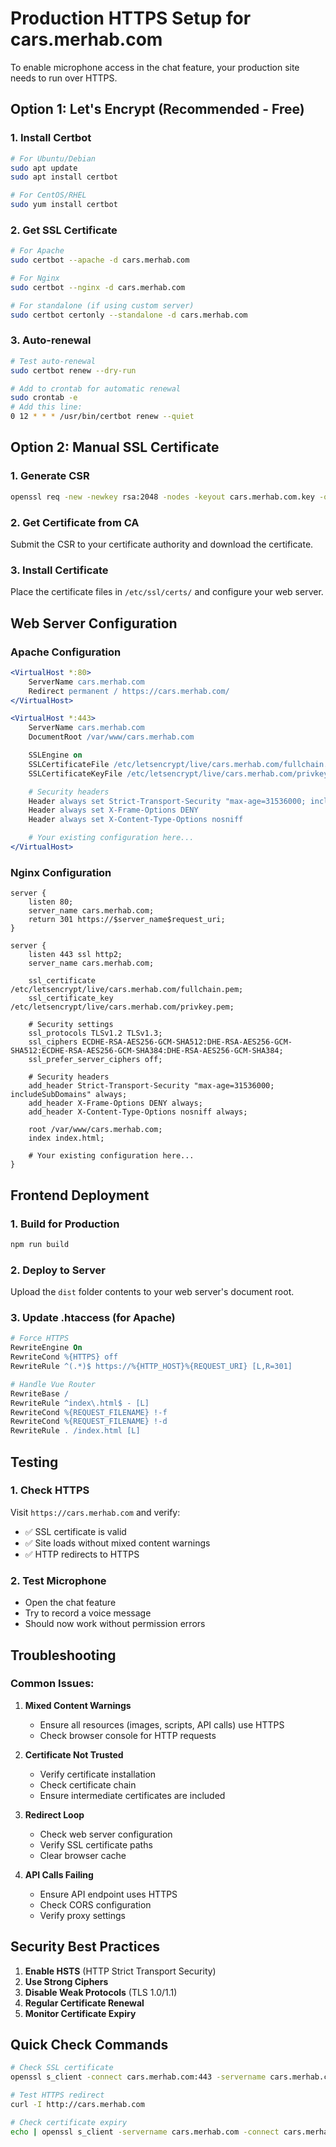 # Production HTTPS Setup for cars.merhab.com

To enable microphone access in the chat feature, your production site needs to run over HTTPS.

## Option 1: Let's Encrypt (Recommended - Free)

### 1. Install Certbot

```bash
# For Ubuntu/Debian
sudo apt update
sudo apt install certbot

# For CentOS/RHEL
sudo yum install certbot
```

### 2. Get SSL Certificate

```bash
# For Apache
sudo certbot --apache -d cars.merhab.com

# For Nginx
sudo certbot --nginx -d cars.merhab.com

# For standalone (if using custom server)
sudo certbot certonly --standalone -d cars.merhab.com
```

### 3. Auto-renewal

```bash
# Test auto-renewal
sudo certbot renew --dry-run

# Add to crontab for automatic renewal
sudo crontab -e
# Add this line:
0 12 * * * /usr/bin/certbot renew --quiet
```

## Option 2: Manual SSL Certificate

### 1. Generate CSR

```bash
openssl req -new -newkey rsa:2048 -nodes -keyout cars.merhab.com.key -out cars.merhab.com.csr
```

### 2. Get Certificate from CA

Submit the CSR to your certificate authority and download the certificate.

### 3. Install Certificate

Place the certificate files in `/etc/ssl/certs/` and configure your web server.

## Web Server Configuration

### Apache Configuration

```apache
<VirtualHost *:80>
    ServerName cars.merhab.com
    Redirect permanent / https://cars.merhab.com/
</VirtualHost>

<VirtualHost *:443>
    ServerName cars.merhab.com
    DocumentRoot /var/www/cars.merhab.com

    SSLEngine on
    SSLCertificateFile /etc/letsencrypt/live/cars.merhab.com/fullchain.pem
    SSLCertificateKeyFile /etc/letsencrypt/live/cars.merhab.com/privkey.pem

    # Security headers
    Header always set Strict-Transport-Security "max-age=31536000; includeSubDomains"
    Header always set X-Frame-Options DENY
    Header always set X-Content-Type-Options nosniff

    # Your existing configuration here...
</VirtualHost>
```

### Nginx Configuration

```nginx
server {
    listen 80;
    server_name cars.merhab.com;
    return 301 https://$server_name$request_uri;
}

server {
    listen 443 ssl http2;
    server_name cars.merhab.com;

    ssl_certificate /etc/letsencrypt/live/cars.merhab.com/fullchain.pem;
    ssl_certificate_key /etc/letsencrypt/live/cars.merhab.com/privkey.pem;

    # Security settings
    ssl_protocols TLSv1.2 TLSv1.3;
    ssl_ciphers ECDHE-RSA-AES256-GCM-SHA512:DHE-RSA-AES256-GCM-SHA512:ECDHE-RSA-AES256-GCM-SHA384:DHE-RSA-AES256-GCM-SHA384;
    ssl_prefer_server_ciphers off;

    # Security headers
    add_header Strict-Transport-Security "max-age=31536000; includeSubDomains" always;
    add_header X-Frame-Options DENY always;
    add_header X-Content-Type-Options nosniff always;

    root /var/www/cars.merhab.com;
    index index.html;

    # Your existing configuration here...
}
```

## Frontend Deployment

### 1. Build for Production

```bash
npm run build
```

### 2. Deploy to Server

Upload the `dist` folder contents to your web server's document root.

### 3. Update .htaccess (for Apache)

```apache
# Force HTTPS
RewriteEngine On
RewriteCond %{HTTPS} off
RewriteRule ^(.*)$ https://%{HTTP_HOST}%{REQUEST_URI} [L,R=301]

# Handle Vue Router
RewriteBase /
RewriteRule ^index\.html$ - [L]
RewriteCond %{REQUEST_FILENAME} !-f
RewriteCond %{REQUEST_FILENAME} !-d
RewriteRule . /index.html [L]
```

## Testing

### 1. Check HTTPS

Visit `https://cars.merhab.com` and verify:

- ✅ SSL certificate is valid
- ✅ Site loads without mixed content warnings
- ✅ HTTP redirects to HTTPS

### 2. Test Microphone

- Open the chat feature
- Try to record a voice message
- Should now work without permission errors

## Troubleshooting

### Common Issues:

1. **Mixed Content Warnings**

   - Ensure all resources (images, scripts, API calls) use HTTPS
   - Check browser console for HTTP requests

2. **Certificate Not Trusted**

   - Verify certificate installation
   - Check certificate chain
   - Ensure intermediate certificates are included

3. **Redirect Loop**

   - Check web server configuration
   - Verify SSL certificate paths
   - Clear browser cache

4. **API Calls Failing**
   - Ensure API endpoint uses HTTPS
   - Check CORS configuration
   - Verify proxy settings

## Security Best Practices

1. **Enable HSTS** (HTTP Strict Transport Security)
2. **Use Strong Ciphers**
3. **Disable Weak Protocols** (TLS 1.0/1.1)
4. **Regular Certificate Renewal**
5. **Monitor Certificate Expiry**

## Quick Check Commands

```bash
# Check SSL certificate
openssl s_client -connect cars.merhab.com:443 -servername cars.merhab.com

# Test HTTPS redirect
curl -I http://cars.merhab.com

# Check certificate expiry
echo | openssl s_client -servername cars.merhab.com -connect cars.merhab.com:443 2>/dev/null | openssl x509 -noout -dates
```
